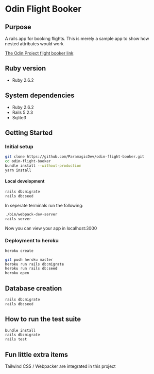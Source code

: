 # Odin Flight Booker

## Purpose

A rails app for booking flights.
This is merely a sample app to show how nested attributes would work

[The Odin Project flight
booker link](https://www.theodinproject.com/courses/ruby-on-rails/lessons/building-advanced-forms?ref=lnav#assignment)

## Ruby version

- Ruby 2.6.2

## System dependencies

- Ruby 2.6.2
- Rails 5.2.3
- Sqlite3

## Getting Started

### Initial setup

```bash
git clone https://github.com/ParamagicDev/odin-flight-booker.git
cd odin-flight-booker
bundle install --without-production
yarn install
```

#### Local development

```bash
rails db:migrate
rails db:seed
```

In seperate terminals run the following:

```bash
./bin/webpack-dev-server
rails server
```

Now you can view your app in localhost:3000

### Deployment to heroku

```bash
heroku create

git push heroku master
heroku run rails db:migrate
heroku run rails db:seed
heroku open
```

## Database creation

```bash
rails db:migrate
rails db:seed
```

## How to run the test suite
```bash
bundle install
rails db:migrate
rails test
```

## Fun little extra items

Tailwind CSS / Webpacker are integrated in this project
